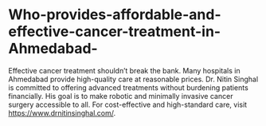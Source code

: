 # Who-provides-affordable-and-effective-cancer-treatment-in-Ahmedabad-

Effective cancer treatment shouldn’t break the bank. Many hospitals in Ahmedabad provide high-quality care at reasonable prices. Dr. Nitin Singhal is committed to offering advanced treatments without burdening patients financially. His goal is to make robotic and minimally invasive cancer surgery accessible to all. For cost-effective and high-standard care, visit https://www.drnitinsinghal.com/.
